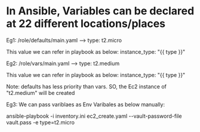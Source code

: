 # In Ansible, Variables can be declared at 22 different locations/places
Eg1: /role/defaults/main.yaml --> type: t2.micro

This value we can refer in playbook as below:
instance_type: "{{ type }}"

Eg2: /role/vars/main.yaml --> type: t2.medium

This value we can refer in playbook as below:
instance_type: "{{ type }}"

Note: defaults has less priority than vars. SO, the Ec2 instance of "t2.medium" will be created

Eg3: We can pass variblaes as Env Varibales as below manually:

ansible-playbook -i inventory.ini ec2_create.yaml --vault-password-file vault.pass -e type=t2.micro
